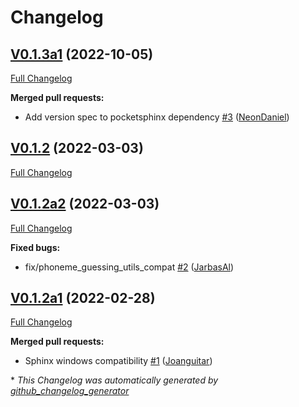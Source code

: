 # Changelog

## [V0.1.3a1](https://github.com/OpenVoiceOS/ovos-ww-plugin-pocketsphinx/tree/V0.1.3a1) (2022-10-05)

[Full Changelog](https://github.com/OpenVoiceOS/ovos-ww-plugin-pocketsphinx/compare/V0.1.2...V0.1.3a1)

**Merged pull requests:**

- Add version spec to pocketsphinx dependency [\#3](https://github.com/OpenVoiceOS/ovos-ww-plugin-pocketsphinx/pull/3) ([NeonDaniel](https://github.com/NeonDaniel))

## [V0.1.2](https://github.com/OpenVoiceOS/ovos-ww-plugin-pocketsphinx/tree/V0.1.2) (2022-03-03)

[Full Changelog](https://github.com/OpenVoiceOS/ovos-ww-plugin-pocketsphinx/compare/V0.1.2a2...V0.1.2)

## [V0.1.2a2](https://github.com/OpenVoiceOS/ovos-ww-plugin-pocketsphinx/tree/V0.1.2a2) (2022-03-03)

[Full Changelog](https://github.com/OpenVoiceOS/ovos-ww-plugin-pocketsphinx/compare/V0.1.2a1...V0.1.2a2)

**Fixed bugs:**

- fix/phoneme\_guessing\_utils\_compat [\#2](https://github.com/OpenVoiceOS/ovos-ww-plugin-pocketsphinx/pull/2) ([JarbasAl](https://github.com/JarbasAl))

## [V0.1.2a1](https://github.com/OpenVoiceOS/ovos-ww-plugin-pocketsphinx/tree/V0.1.2a1) (2022-02-28)

[Full Changelog](https://github.com/OpenVoiceOS/ovos-ww-plugin-pocketsphinx/compare/f5c0a9ccef6f7797ec3a1672a0eb44eee0665a43...V0.1.2a1)

**Merged pull requests:**

- Sphinx windows compatibility [\#1](https://github.com/OpenVoiceOS/ovos-ww-plugin-pocketsphinx/pull/1) ([Joanguitar](https://github.com/Joanguitar))



\* *This Changelog was automatically generated by [github_changelog_generator](https://github.com/github-changelog-generator/github-changelog-generator)*
